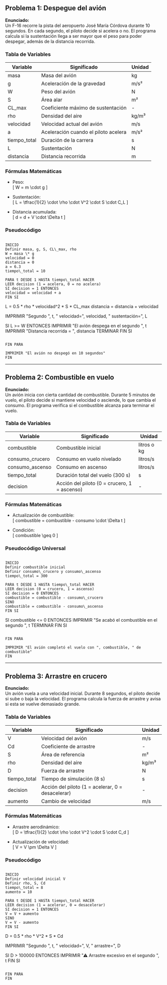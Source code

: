

##  Problema 1: Despegue del avión

**Enunciado:**  
Un F-16 recorre la pista del aeropuerto José María Córdova durante 10 segundos. En cada segundo, el piloto decide si acelera o no. El programa calcula si la sustentación llega a ser mayor que el peso para poder despegar, además de la distancia recorrida.

###  Tabla de Variables
| Variable | Significado | Unidad |
|----------|-------------|--------|
| masa | Masa del avión | kg |
| g | Aceleración de la gravedad | m/s² |
| W | Peso del avión | N |
| S | Área alar | m² |
| CL_max | Coeficiente máximo de sustentación | - |
| rho | Densidad del aire | kg/m³ |
| velocidad | Velocidad actual del avión | m/s |
| a | Aceleración cuando el piloto acelera | m/s² |
| tiempo_total | Duración de la carrera | s |
| L | Sustentación | N |
| distancia | Distancia recorrida | m |

###  Fórmulas Matemáticas
- Peso:  
  \[
  W = m \cdot g
  \]

- Sustentación:  
  \[
  L = \tfrac{1}{2} \cdot \rho \cdot V^2 \cdot S \cdot C_L
  \]

- Distancia acumulada:  
  \[
  d = d + V \cdot \Delta t
  \]

###  Pseudocódigo 
```

INICIO
Definir masa, g, S, CL\_max, rho
W = masa \* g
velocidad = 0
distancia = 0
a = 6.3
tiempo\_total = 10

PARA t DESDE 1 HASTA tiempo\_total HACER
LEER decision (1 = acelera, 0 = no acelera)
SI decision = 1 ENTONCES
velocidad = velocidad + a
FIN SI

```
  L = 0.5 * rho * velocidad^2 * S * CL_max
  distancia = distancia + velocidad

  IMPRIMIR "Segundo ", t, " velocidad=", velocidad, " sustentación=", L

  SI L >= W ENTONCES
      IMPRIMIR "El avión despega en el segundo ", t
      IMPRIMIR "Distancia recorrida = ", distancia
      TERMINAR
  FIN SI
```

FIN PARA

IMPRIMIR "El avión no despegó en 10 segundos"
FIN

```

---

##  Problema 2: Combustible en vuelo

**Enunciado:**  
Un avión inicia con cierta cantidad de combustible. Durante 5 minutos de vuelo, el piloto decide si mantiene velocidad o asciende, lo que cambia el consumo. El programa verifica si el combustible alcanza para terminar el vuelo.

###  Tabla de Variables
| Variable | Significado | Unidad |
|----------|-------------|--------|
| combustible | Combustible inicial | litros o kg |
| consumo_crucero | Consumo en vuelo nivelado | litros/s |
| consumo_ascenso | Consumo en ascenso | litros/s |
| tiempo_total | Duración total del vuelo (300 s) | s |
| decision | Acción del piloto (0 = crucero, 1 = ascenso) | - |

###  Fórmulas Matemáticas
- Actualización de combustible:  
  \[
  combustible = combustible - consumo \cdot \Delta t
  \]

- Condición:  
  \[
  combustible \geq 0
  \]

###  Pseudocódigo Universal
```

INICIO
Definir combustible inicial
Definir consumo\_crucero y consumo\_ascenso
tiempo\_total = 300

PARA t DESDE 1 HASTA tiempo\_total HACER
LEER decision (0 = crucero, 1 = ascenso)
SI decision = 0 ENTONCES
combustible = combustible - consumo\_crucero
SINO
combustible = combustible - consumo\_ascenso
FIN SI

```
  SI combustible <= 0 ENTONCES
      IMPRIMIR "Se acabó el combustible en el segundo ", t
      TERMINAR
  FIN SI
```

FIN PARA

IMPRIMIR "El avión completó el vuelo con ", combustible, " de combustible"
FIN

```

---

##  Problema 3: Arrastre en crucero

**Enunciado:**  
Un avión vuela a una velocidad inicial. Durante 8 segundos, el piloto decide si sube o baja la velocidad. El programa calcula la fuerza de arrastre y avisa si esta se vuelve demasiado grande.

###  Tabla de Variables
| Variable | Significado | Unidad |
|----------|-------------|--------|
| V | Velocidad del avión | m/s |
| Cd | Coeficiente de arrastre | - |
| S | Área de referencia | m² |
| rho | Densidad del aire | kg/m³ |
| D | Fuerza de arrastre | N |
| tiempo_total | Tiempo de simulación (8 s) | s |
| decision | Acción del piloto (1 = acelerar, 0 = desacelerar) | - |
| aumento | Cambio de velocidad | m/s |

###  Fórmulas Matemáticas
- Arrastre aerodinámico:  
  \[
  D = \tfrac{1}{2} \cdot \rho \cdot V^2 \cdot S \cdot C_d
  \]

- Actualización de velocidad:  
  \[
  V = V \pm \Delta V
  \]

###  Pseudocódigo 
```

INICIO
Definir velocidad inicial V
Definir rho, S, Cd
tiempo\_total = 8
aumento = 10

PARA t DESDE 1 HASTA tiempo\_total HACER
LEER decision (1 = acelerar, 0 = desacelerar)
SI decision = 1 ENTONCES
V = V + aumento
SINO
V = V - aumento
FIN SI

```
  D = 0.5 * rho * V^2 * S * Cd

  IMPRIMIR "Segundo ", t, " velocidad=", V, " arrastre=", D

  SI D > 100000 ENTONCES
      IMPRIMIR "⚠ Arrastre excesivo en el segundo ", t
  FIN SI
```

FIN PARA
FIN





